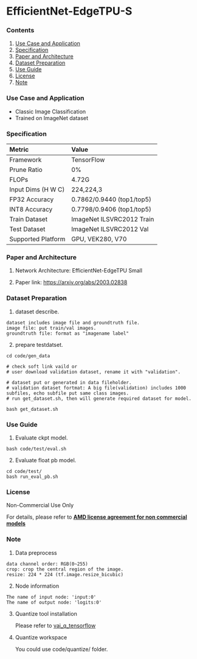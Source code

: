 # EfficientNet-EdgeTPU-S


### Contents
1. [Use Case and Application](#Use-Case-and-Application)
2. [Specification](#Specification)
3. [Paper and Architecture](#Paper-and-Architecture)
4. [Dataset Preparation](#Dataset-Preparation)
5. [Use Guide](#Use-Guide)
6. [License](#License)
7. [Note](#Note)


### Use Case and Application

   - Classic Image Classification
   - Trained on ImageNet dataset
   
   
### Specification

| Metric             | Value                                   |
| :----------------- | :-------------------------------------- |
| Framework          | TensorFlow                              |
| Prune Ratio        | 0%                                      |
| FLOPs              | 4.72G                                   |
| Input Dims (H W C) | 224,224,3                               |
| FP32 Accuracy      | 0.7862/0.9440 (top1/top5)               |
| INT8 Accuracy      | 0.7798/0.9406 (top1/top5)               |
| Train Dataset      | ImageNet ILSVRC2012 Train               |
| Test Dataset       | ImageNet ILSVRC2012 Val                 |
| Supported Platform | GPU, VEK280, V70                        |
  

### Paper and Architecture 

1. Network Architecture: EfficientNet-EdgeTPU Small
 
2. Paper link: https://arxiv.org/abs/2003.02838
  
  
### Dataset Preparation

1. dataset describe.
  ```
  dataset includes image file and groundtruth file.
  image file: put train/val images.
  groundtruth file: format as "imagename label"
  ```
2. prepare testdatset.
   
  ```
  cd code/gen_data

  # check soft link vaild or 
  # user download validation dataset, rename it with "validation".

  # dataset put or generated in data fileholder.
  # validation dataset fortmat: A big file(validation) includes 1000 subfiles, echo subfile put same class images.  
  # run get_dataset.sh, then will generate required dataset for model.

  bash get_dataset.sh 
  ```


### Use Guide

1. Evaluate ckpt model.
  ```shell
  bash code/test/eval.sh
  ```
  
2. Evaluate float pb model.
  ```shell
  cd code/test/
  bash run_eval_pb.sh
  ```
  
### License

Non-Commercial Use Only

For details, please refer to **[AMD license agreement for non commercial models](https://github.com/Xilinx/Vitis-AI/blob/master/model_zoo/AMD-license-agreement-for-non-commercial-models.md)**


### Note

1. Data preprocess
  ```
  data channel order: RGB(0~255)                  
  crop: crop the central region of the image. 
  resize: 224 * 224 (tf.image.resize_bicubic) 
  ``` 
  
2. Node information

  ```
  The name of input node: 'input:0'
  The name of output node: 'logits:0'
  ```
  
3. Quantize tool installation

   Please refer to [vai_q_tensorflow](../../../src/vai_quantizer/vai_q_tensorflow1.x)
  
4. Quantize workspace

   You could use code/quantize/ folder.
  
